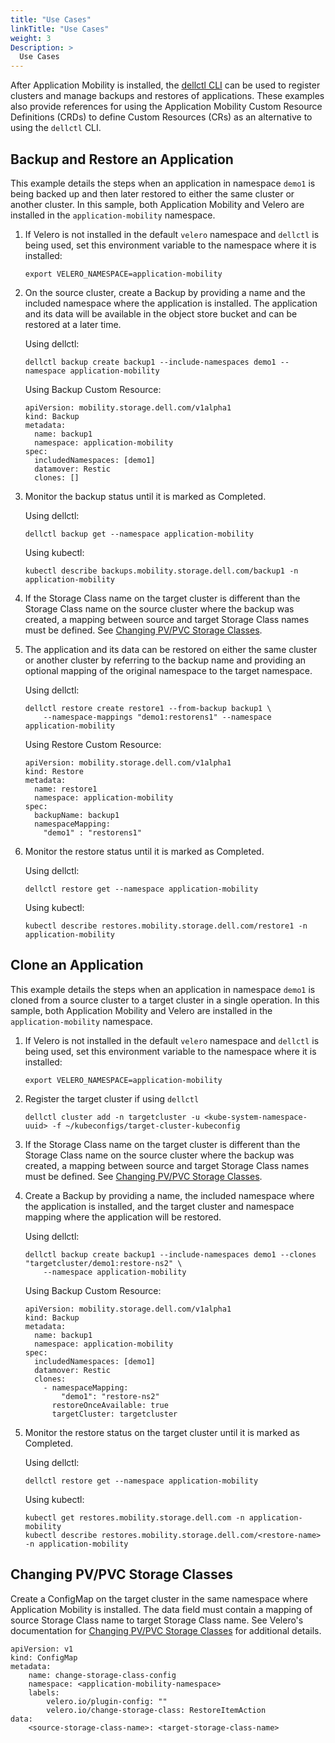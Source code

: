 ```yaml
---
title: "Use Cases"
linkTitle: "Use Cases"
weight: 3
Description: >
  Use Cases
---
```


After Application Mobility is installed, the [dellctl CLI](../../references/cli/) can be used to register clusters and manage backups and restores of applications. These examples also provide references for using the Application Mobility Custom Resource Definitions (CRDs) to define Custom Resources (CRs) as an alternative to using the `dellctl` CLI.

## Backup and Restore an Application
This example details the steps when an application in namespace `demo1` is being backed up and then later restored to either the same cluster or another cluster. In this sample, both Application Mobility and Velero are installed in the `application-mobility` namespace.

1. If Velero is not installed in the default `velero` namespace and `dellctl` is being used, set this environment variable to the namespace where it is installed:
    ```
    export VELERO_NAMESPACE=application-mobility 
    ```
1. On the source cluster, create a Backup by providing a name and the included namespace where the application is installed. The application and its data will be available in the object store bucket and can be restored at a later time.
    
    Using dellctl:
    ```
    dellctl backup create backup1 --include-namespaces demo1 --namespace application-mobility
    ```
    Using Backup Custom Resource:
    ```
    apiVersion: mobility.storage.dell.com/v1alpha1
    kind: Backup
    metadata:
      name: backup1
      namespace: application-mobility
    spec:
      includedNamespaces: [demo1]
      datamover: Restic
      clones: []
    ```
1. Monitor the backup status until it is marked as Completed.

    Using dellctl:
    ```
    dellctl backup get --namespace application-mobility
    ```

    Using kubectl:
    ```
    kubectl describe backups.mobility.storage.dell.com/backup1 -n application-mobility
    ```

1. If the Storage Class name on the target cluster is different than the Storage Class name on the source cluster where the backup was created, a mapping between source and target Storage Class names must be defined. See [Changing PV/PVC Storage Classes](#changing-pvpvc-storage-classes).
1. The application and its data can be restored on either the same cluster or another cluster by referring to the backup name and providing an optional mapping of the original namespace to the target namespace.

    Using dellctl:
    ```
    dellctl restore create restore1 --from-backup backup1 \
        --namespace-mappings "demo1:restorens1" --namespace application-mobility
    ```

    Using Restore Custom Resource:
    ```
    apiVersion: mobility.storage.dell.com/v1alpha1
    kind: Restore
    metadata:
      name: restore1
      namespace: application-mobility
    spec:
      backupName: backup1
      namespaceMapping:
        "demo1" : "restorens1"
    ```
1. Monitor the restore status until it is marked as Completed.

    Using dellctl:
    ```
    dellctl restore get --namespace application-mobility
    ```

    Using kubectl:
    ```
    kubectl describe restores.mobility.storage.dell.com/restore1 -n application-mobility
    ```


## Clone an Application
This example details the steps when an application in namespace `demo1` is cloned from a source cluster to a target cluster in a single operation. In this sample, both Application Mobility and Velero are installed in the `application-mobility` namespace.

1. If Velero is not installed in the default `velero` namespace and `dellctl` is being used, set this environment variable to the namespace where it is installed:
    ```
    export VELERO_NAMESPACE=application-mobility 
    ```
1. Register the target cluster if using `dellctl`
    ```
    dellctl cluster add -n targetcluster -u <kube-system-namespace-uuid> -f ~/kubeconfigs/target-cluster-kubeconfig
    ```
1. If the Storage Class name on the target cluster is different than the Storage Class name on the source cluster where the backup was created, a mapping between source and target Storage Class names must be defined. See [Changing PV/PVC Storage Classes](#changing-pvpvc-storage-classes).
1. Create a Backup by providing a name, the included namespace where the application is installed, and the target cluster and namespace mapping where the application will be restored.
    
    Using dellctl:
    ```
    dellctl backup create backup1 --include-namespaces demo1 --clones "targetcluster/demo1:restore-ns2" \
        --namespace application-mobility
    ```

    Using Backup Custom Resource:
    ```
    apiVersion: mobility.storage.dell.com/v1alpha1
    kind: Backup
    metadata:
      name: backup1
      namespace: application-mobility
    spec:
      includedNamespaces: [demo1]
      datamover: Restic
      clones:
        - namespaceMapping:
            "demo1": "restore-ns2" 
          restoreOnceAvailable: true
          targetCluster: targetcluster
    ```

1. Monitor the restore status on the target cluster until it is marked as Completed.

    Using dellctl:
    ```
    dellctl restore get --namespace application-mobility
    ```

    Using kubectl:
    ```
    kubectl get restores.mobility.storage.dell.com -n application-mobility
    kubectl describe restores.mobility.storage.dell.com/<restore-name> -n application-mobility
    ```

## Changing PV/PVC Storage Classes
Create a ConfigMap on the target cluster in the same namespace where Application Mobility is installed. The data field must contain a mapping of source Storage Class name to target Storage Class name. See Velero's documentation for [Changing PV/PVC Storage Classes](https://velero.io/docs/v1.9/restore-reference/#changing-pvpvc-storage-classes) for additional details.
```
apiVersion: v1
kind: ConfigMap
metadata:
    name: change-storage-class-config
    namespace: <application-mobility-namespace>
    labels:
        velero.io/plugin-config: ""
        velero.io/change-storage-class: RestoreItemAction
data:
    <source-storage-class-name>: <target-storage-class-name>
```
